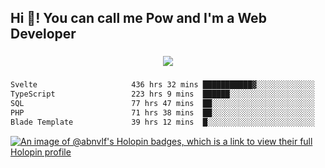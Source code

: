 <h2 align="left">Hi 👋! You can call me Pow and I'm a Web Developer</h2>

###

<div align="center">
  <img src="https://profile-counter.glitch.me/abnvlf/count.svg?"  />
</div>

###

<!--START_SECTION:waka-->

```txt
Svelte                     436 hrs 32 mins ███████████▓░░░░░░░░░░░░░   46.87 %
TypeScript                 223 hrs 9 mins  ██████░░░░░░░░░░░░░░░░░░░   23.96 %
SQL                        77 hrs 47 mins  ██░░░░░░░░░░░░░░░░░░░░░░░   08.35 %
PHP                        71 hrs 38 mins  ██░░░░░░░░░░░░░░░░░░░░░░░   07.69 %
Blade Template             39 hrs 12 mins  █░░░░░░░░░░░░░░░░░░░░░░░░   04.21 %
```

<!--END_SECTION:waka-->
<!-- <img src="https://raw.githubusercontent.com/abnvlf/abnvlf/output/snake.svg" alt="Snake animation" /> -->

<!-- <a href="https://open.spotify.com/user/31py3qwahsl76foqwc5f55butple">
  <img src="https://spotify-recently-played-readme.vercel.app/api?user=31py3qwahsl76foqwc5f55butple&count=5&unique=false" alt="Spotify recently played"  />
</a> -->

[![An image of @abnvlf's Holopin badges, which is a link to view their full Holopin profile](https://holopin.me/abnvlf)](https://holopin.io/@abnvlf)

###
